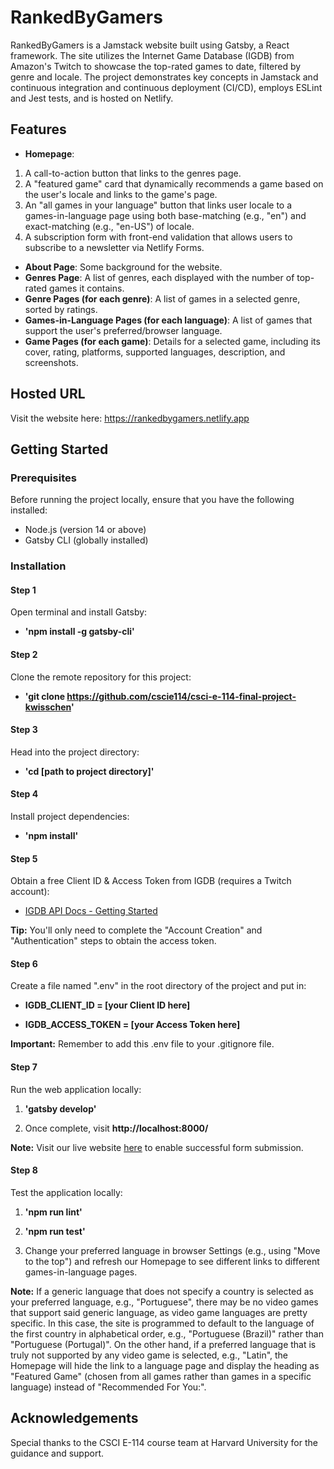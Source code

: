 # RankedByGamers

RankedByGamers is a Jamstack website built using Gatsby, a React framework. The site utilizes the Internet Game Database (IGDB) from Amazon's Twitch to showcase the top-rated games to date, filtered by genre and locale. The project demonstrates key concepts in Jamstack and continuous integration and continuous deployment (CI/CD), employs ESLint and Jest tests, and is hosted on Netlify.

## Features

- **Homepage**: 
1. A call-to-action button that links to the genres page.
2. A "featured game" card that dynamically recommends a game based on the user's locale and links to the game's page.
3. An "all games in your language" button that links user locale to a games-in-language page using both base-matching (e.g., "en") and exact-matching (e.g., "en-US") of locale.
4. A subscription form with front-end validation that allows users to subscribe to a newsletter via Netlify Forms.
- **About Page**: Some background for the website.
- **Genres Page**: A list of genres, each displayed with the number of top-rated games it contains.
- **Genre Pages (for each genre)**: A list of games in a selected genre, sorted by ratings.
- **Games-in-Language Pages (for each language)**: A list of games that support the user's preferred/browser language.
- **Game Pages (for each game)**: Details for a selected game, including its cover, rating, platforms, supported languages, description, and screenshots.

## Hosted URL

Visit the website here: https://rankedbygamers.netlify.app

## Getting Started

### Prerequisites

Before running the project locally, ensure that you have the following installed:

- Node.js (version 14 or above)
- Gatsby CLI (globally installed)

### Installation

#### Step 1

Open terminal and install Gatsby:

- __'npm install -g gatsby-cli'__


#### Step 2

Clone the remote repository for this project:

- __'git clone https://github.com/cscie114/csci-e-114-final-project-kwisschen'__


#### Step 3

Head into the project directory:

- __'cd [path to project directory]'__


#### Step 4

Install project dependencies:

- __'npm install'__


#### Step 5

Obtain a free Client ID & Access Token from IGDB (requires a Twitch account):

- [IGDB API Docs - Getting Started](https://api-docs.igdb.com/?javascript#getting-started)

**Tip:** You'll only need to complete the "Account Creation" and "Authentication" steps to obtain the access token.


#### Step 6

Create a file named ".env" in the root directory of the project and put in:

- __IGDB_CLIENT_ID = [your Client ID here]__

- __IGDB_ACCESS_TOKEN = [your Access Token here]__

**Important:** Remember to add this .env file to your .gitignore file.


#### Step 7

Run the web application locally:

1. __'gatsby develop'__

2. Once complete, visit __http://localhost:8000/__

**Note:** Visit our live website [here](https://rankedbygamers.netlify.app) to enable successful form submission.


#### Step 8

Test the application locally:

1.  __'npm run lint'__

2.  __'npm run test'__

3. Change your preferred language in browser Settings (e.g., using "Move to the top") and refresh our Homepage to see different links to different games-in-language pages.

**Note:** If a generic language that does not specify a country is selected as your preferred language, e.g., "Portuguese", there may be no video games that support said generic language, as video game languages are pretty specific. In this case, the site is programmed to default to the language  of the first country in alphabetical order, e.g., "Portuguese (Brazil)" rather than "Portuguese (Portugal)". On the other hand, if a preferred language that is truly not supported by any video game is selected, e.g., "Latin", the Homepage will hide the link to a language page and display the heading as "Featured Game" (chosen from all games rather than games in a specific language) instead of "Recommended For You:".

## Acknowledgements
Special thanks to the CSCI E-114 course team at Harvard University for the guidance and support.